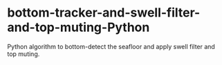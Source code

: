 # bottom-tracker-and-swell-filter-and-top-muting-Python
Python algorithm to bottom-detect the seafloor and apply swell filter and top muting.
